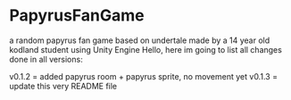 # PapyrusFanGame
a random papyrus fan game based on undertale made by a 14 year old kodland student using Unity Engine
Hello, here im going to list all changes done in all versions:

v0.1.2 = added papyrus room + papyrus sprite, no movement yet
v0.1.3 = update this very README file 
